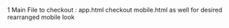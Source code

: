 1 Main File to checkout : app.html 
checkout mobile.html as well for desired rearranged mobile look
